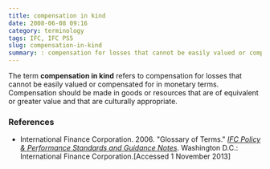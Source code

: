 ```yaml
---
title: compensation in kind
date: 2008-06-08 09:16
category: terminology
tags: IFC, IFC PS5
slug: compensation-in-kind
summary: : compensation for losses that cannot be easily valued or compensated for in monetary terms
---
```


The term **compensation in kind** refers to compensation for losses that cannot be easily valued or compensated for in monetary terms. Compensation should be made in goods or resources that are of equivalent or greater value and that are culturally appropriate.


### References

* International Finance Corporation. 2006. "Glossary of Terms." *[IFC Policy & Performance Standards and Guidance Notes](http://www.ifc.org/wps/wcm/connect/9a9464804885598c8364d36a6515bb18/Glossary%2Bof%2BTerms.pdf?MOD=AJPERES&attachment=true&id=1322803900995)*. Washington D.C.: International Finance Corporation.[Accessed 1 November 2013]


